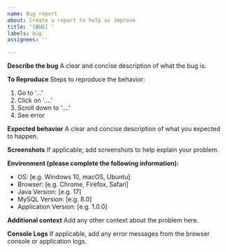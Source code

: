 ```yaml
---
name: Bug report
about: Create a report to help us improve
title: '[BUG] '
labels: bug
assignees: ''

---
```


**Describe the bug**
A clear and concise description of what the bug is.

**To Reproduce**
Steps to reproduce the behavior:
1. Go to '...'
2. Click on '....'
3. Scroll down to '....'
4. See error

**Expected behavior**
A clear and concise description of what you expected to happen.

**Screenshots**
If applicable, add screenshots to help explain your problem.

**Environment (please complete the following information):**
- OS: [e.g. Windows 10, macOS, Ubuntu]
- Browser: [e.g. Chrome, Firefox, Safari]
- Java Version: [e.g. 17]
- MySQL Version: [e.g. 8.0]
- Application Version: [e.g. 1.0.0]

**Additional context**
Add any other context about the problem here.

**Console Logs**
If applicable, add any error messages from the browser console or application logs.
